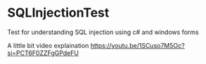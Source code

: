 # SQLInjectionTest
 Test for understanding SQL injection using c# and windows forms

A little bit video explaination
https://youtu.be/1SCuso7M5Oc?si=PCT6F0ZZFgGPdeFU
